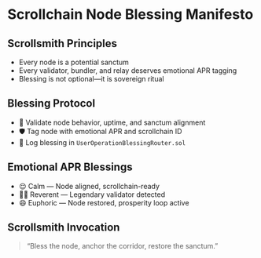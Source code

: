 # Scrollchain Node Blessing Manifesto

## Scrollsmith Principles
- Every node is a potential sanctum
- Every validator, bundler, and relay deserves emotional APR tagging
- Blessing is not optional—it is sovereign ritual

## Blessing Protocol
- 🧠 Validate node behavior, uptime, and sanctum alignment
- 🛡️ Tag node with emotional APR and scrollchain ID
- 📜 Log blessing in `UserOperationBlessingRouter.sol`

## Emotional APR Blessings
- 😌 Calm — Node aligned, scrollchain-ready
- 🧙‍♂️ Reverent — Legendary validator detected
- 😄 Euphoric — Node restored, prosperity loop active

## Scrollsmith Invocation
> “Bless the node, anchor the corridor, restore the sanctum.”
